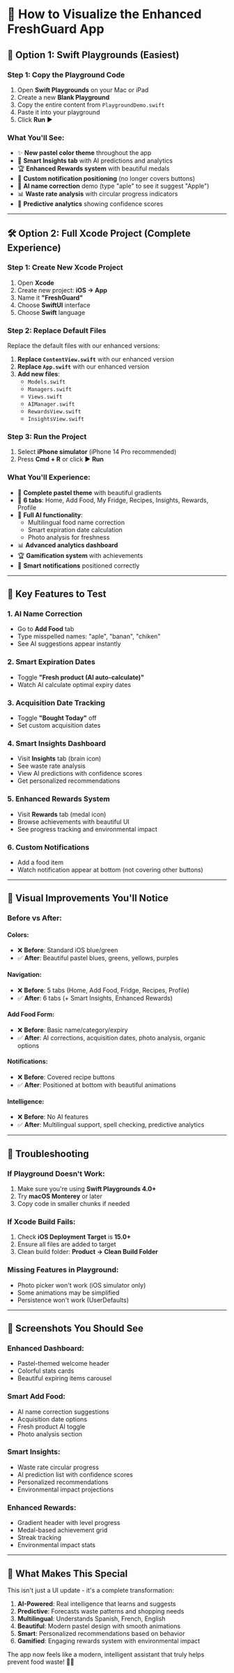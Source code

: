 # 🚀 How to Visualize the Enhanced FreshGuard App

## 📱 Option 1: Swift Playgrounds (Easiest)

### Step 1: Copy the Playground Code
1. Open **Swift Playgrounds** on your Mac or iPad
2. Create a new **Blank Playground**
3. Copy the entire content from `PlaygroundDemo.swift` 
4. Paste it into your playground
5. Click **Run** ▶️

### What You'll See:
- ✨ **New pastel color theme** throughout the app
- 🧠 **Smart Insights tab** with AI predictions and analytics
- 🏆 **Enhanced Rewards system** with beautiful medals
- 📱 **Custom notification positioning** (no longer covers buttons)
- 🤖 **AI name correction** demo (type "aple" to see it suggest "Apple")
- 📊 **Waste rate analysis** with circular progress indicators
- 🎯 **Predictive analytics** showing confidence scores

---

## 🛠 Option 2: Full Xcode Project (Complete Experience)

### Step 1: Create New Xcode Project
1. Open **Xcode**
2. Create new project: **iOS → App**
3. Name it **"FreshGuard"**
4. Choose **SwiftUI** interface
5. Choose **Swift** language

### Step 2: Replace Default Files
Replace the default files with our enhanced versions:

1. **Replace `ContentView.swift`** with our enhanced version
2. **Replace `App.swift`** with our enhanced version  
3. **Add new files**:
   - `Models.swift`
   - `Managers.swift` 
   - `Views.swift`
   - `AIManager.swift`
   - `RewardsView.swift`
   - `InsightsView.swift`

### Step 3: Run the Project
1. Select **iPhone simulator** (iPhone 14 Pro recommended)
2. Press **Cmd + R** or click ▶️ **Run**

### What You'll Experience:
- 🎨 **Complete pastel theme** with beautiful gradients
- 📱 **6 tabs**: Home, Add Food, My Fridge, Recipes, Insights, Rewards, Profile
- 🤖 **Full AI functionality**:
  - Multilingual food name correction
  - Smart expiration date calculation
  - Photo analysis for freshness
- 📊 **Advanced analytics dashboard**
- 🏆 **Gamification system** with achievements
- 🔔 **Smart notifications** positioned correctly

---

## 🎯 Key Features to Test

### 1. **AI Name Correction**
- Go to **Add Food** tab
- Type misspelled names: "aple", "banan", "chiken"
- See AI suggestions appear instantly

### 2. **Smart Expiration Dates**
- Toggle **"Fresh product (AI auto-calculate)"**
- Watch AI calculate optimal expiry dates

### 3. **Acquisition Date Tracking**
- Toggle **"Bought Today"** off
- Set custom acquisition dates

### 4. **Smart Insights Dashboard**
- Visit **Insights** tab (brain icon)
- See waste rate analysis
- View AI predictions with confidence scores
- Get personalized recommendations

### 5. **Enhanced Rewards System**
- Visit **Rewards** tab (medal icon)
- Browse achievements with beautiful UI
- See progress tracking and environmental impact

### 6. **Custom Notifications**
- Add a food item
- Watch notification appear at bottom (not covering other buttons)

---

## 🎨 Visual Improvements You'll Notice

### **Before vs After:**

#### **Colors:**
- ❌ **Before**: Standard iOS blue/green
- ✅ **After**: Beautiful pastel blues, greens, yellows, purples

#### **Navigation:**
- ❌ **Before**: 5 tabs (Home, Add Food, Fridge, Recipes, Profile)
- ✅ **After**: 6 tabs (+ Smart Insights, Enhanced Rewards)

#### **Add Food Form:**
- ❌ **Before**: Basic name/category/expiry
- ✅ **After**: AI corrections, acquisition dates, photo analysis, organic options

#### **Notifications:**
- ❌ **Before**: Covered recipe buttons
- ✅ **After**: Positioned at bottom with beautiful animations

#### **Intelligence:**
- ❌ **Before**: No AI features
- ✅ **After**: Multilingual support, spell checking, predictive analytics

---

## 🔧 Troubleshooting

### If Playground Doesn't Work:
1. Make sure you're using **Swift Playgrounds 4.0+**
2. Try **macOS Monterey** or later
3. Copy code in smaller chunks if needed

### If Xcode Build Fails:
1. Check **iOS Deployment Target** is **15.0+**
2. Ensure all files are added to target
3. Clean build folder: **Product → Clean Build Folder**

### Missing Features in Playground:
- Photo picker won't work (iOS simulator only)
- Some animations may be simplified
- Persistence won't work (UserDefaults)

---

## 📸 Screenshots You Should See

### **Enhanced Dashboard:**
- Pastel-themed welcome header
- Colorful stats cards
- Beautiful expiring items carousel

### **Smart Add Food:**
- AI name correction suggestions
- Acquisition date options
- Fresh product AI toggle
- Photo analysis section

### **Smart Insights:**
- Waste rate circular progress
- AI prediction list with confidence scores
- Personalized recommendations
- Environmental impact projections

### **Enhanced Rewards:**
- Gradient header with level progress
- Medal-based achievement grid
- Streak tracking
- Environmental impact stats

---

## 🎉 What Makes This Special

This isn't just a UI update - it's a complete transformation:

1. **AI-Powered**: Real intelligence that learns and suggests
2. **Predictive**: Forecasts waste patterns and shopping needs  
3. **Multilingual**: Understands Spanish, French, English
4. **Beautiful**: Modern pastel design with smooth animations
5. **Smart**: Personalized recommendations based on behavior
6. **Gamified**: Engaging rewards system with environmental impact

The app now feels like a modern, intelligent assistant that truly helps prevent food waste! 🌱✨
